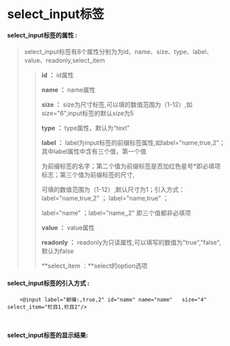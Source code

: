 # select_input**标签**

#### select_input**标签的属性 :**

> select_input标签有8个属性分别为为id、name、size、type、label、value、readonly,select_item
>
> > **id ：** id属性
> >
> > **name ：** name属性
> >
> > **size ：** size为尺寸标签,可以填的数值范围为（1-12）,如size="6",input标签的默认size为5
> >
> > **type ：** type属性，默认为“text”
> >
> > **label ：** label为input标签的前缀标签属性,如label="name,true,2"；其中label属性中含有三个值，第一个值
> >
> > 为前缀标签的名字；第二个值为前缀标签是否加红色星号\*即必填项标志；第三个值为前缀标签的尺寸,
> >
> > 可填的数值范围为（1-12）,默认尺寸为1；引入方式：label="name,true,2" ； label="name,true" ；
> >
> > label="name" ；label="name,,2" 即三个值都非必填项
> >
> > **value  ：** value属性
> >
> > **readonly ：** readonly为只读属性,可以填写的数值为"true","false",默认为false
> >
>>  **select\_item ：**select的option选项


#### select_input标签的引入方式 :

```
    <@input label="邮编:,true,2" id="name" name="name"   size="4"  select_item="栏目1,栏目2"/>

   
```

#### select_input标签的显示结果:



